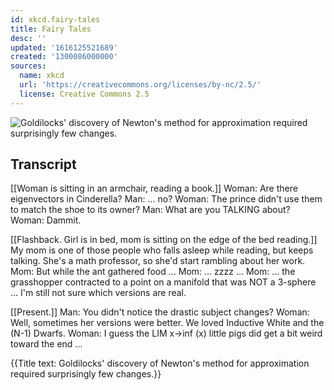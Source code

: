 ```yaml
---
id: xkcd.fairy-tales
title: Fairy Tales
desc: ''
updated: '1616125521689'
created: '1300086000000'
sources:
  name: xkcd
  url: 'https://creativecommons.org/licenses/by-nc/2.5/'
  license: Creative Commons 2.5
---
```

![Goldilocks' discovery of Newton's method for approximation required surprisingly few changes.](https://imgs.xkcd.com/comics/fairy_tales.png)

## Transcript
[[Woman is sitting in an armchair, reading a book.]]
Woman: Are there eigenvectors in Cinderella?
Man: ... no?
Woman: The prince didn't use them to match the shoe to its owner?
Man: What are you TALKING about?
Woman: Dammit.

[[Flashback. Girl is in bed, mom is sitting on the edge of the bed reading.]]
My mom is one of those people who falls asleep while reading, but keeps talking. She's a math professor, so she'd start rambling about her work.
Mom: But while the ant gathered food ...
Mom: ... zzzz ...
Mom: ... the grasshopper contracted to a point on a manifold that was NOT a 3-sphere ...
I'm still not sure which versions are real.

[[Present.]]
Man: You didn't notice the drastic subject changes?
Woman: Well, sometimes her versions were better. We loved Inductive White and the (N-1) Dwarfs.
Woman: I guess the LIM x->inf (x) little pigs did get a bit weird toward the end ...

{{Title text: Goldilocks' discovery of Newton's method for approximation required surprisingly few changes.}}
